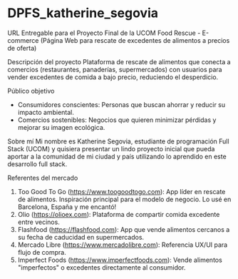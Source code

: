 # DPFS_katherine_segovia
URL Entregable para el Proyecto Final de la UCOM
Food Rescue - E-commerce (Página Web para rescate de excedentes de alimentos a precios de oferta)

Descripción del proyecto
Plataforma de rescate de alimentos que conecta a comercios (restaurantes, panaderías, supermercados) con usuarios para vender excedentes de comida a bajo precio, reduciendo el desperdicio.

Público objetivo
- Consumidores conscientes: Personas que buscan ahorrar y reducir su impacto ambiental.
- Comercios sostenibles: Negocios que quieren minimizar pérdidas y mejorar su imagen ecológica.

Sobre mí
Mi nombre es Katherine Segovia, estudiante de programación Full Stack (UCOM) y quisiera presentar un lindo proyecto inicial que pueda aportar a la comunidad de mi ciudad y país utilizando lo aprendido en este desarrollo full stack.

Referentes del mercado
1. Too Good To Go (https://www.toogoodtogo.com): App líder en rescate de alimentos. Inspiración principal para el modelo de negocio. Lo usé en Barcelona, España y me encantó!
2. Olio (https://olioex.com): Plataforma de compartir comida excedente entre vecinos.
3. Flashfood (https://flashfood.com): App que vende alimentos cercanos a su fecha de caducidad en supermercados.
4. Mercado Libre (https://www.mercadolibre.com): Referencia UX/UI para flujo de compra.
5. Imperfect Foods (https://www.imperfectfoods.com): Vende alimentos "imperfectos" o excedentes directamente al consumidor.
